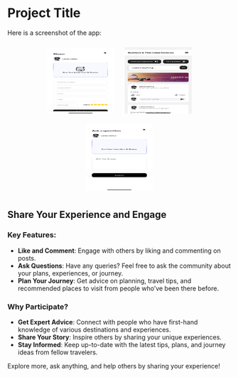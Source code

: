 # Project Title

Here is a screenshot of the app:

<p align="center">
  <img src="/assets/images/one.png" alt="App Screenshot 1" width="30%" height="150px" style="display: inline-block; margin: 10px;" />
  <img src="/assets/images/two.png" alt="App Screenshot 2" width="30%" height="150px" style="display: inline-block; margin: 10px;" />
  <img src="/assets/images/three.jpg" alt="App Screenshot 3" width="30%" height="150px" style="display: inline-block; margin: 10px;" />
</p>

## Share Your Experience and Engage

### Key Features:

- **Like and Comment**: Engage with others by liking and commenting on posts.
- **Ask Questions**: Have any queries? Feel free to ask the community about your plans, experiences, or journey.
- **Plan Your Journey**: Get advice on planning, travel tips, and recommended places to visit from people who’ve been there before.

### Why Participate?

- **Get Expert Advice**: Connect with people who have first-hand knowledge of various destinations and experiences.
- **Share Your Story**: Inspire others by sharing your unique experiences.
- **Stay Informed**: Keep up-to-date with the latest tips, plans, and journey ideas from fellow travelers.

Explore more, ask anything, and help others by sharing your experience!
